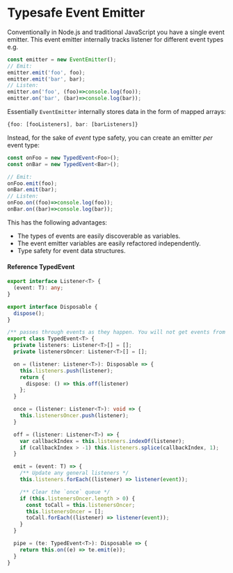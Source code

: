 # Typesafe Event Emitter

Conventionally in Node.js and traditional JavaScript you have a single event emitter. This event emitter internally tracks listener for different event types e.g.

```typescript
const emitter = new EventEmitter();
// Emit: 
emitter.emit('foo', foo);
emitter.emit('bar', bar);
// Listen: 
emitter.on('foo', (foo)=>console.log(foo));
emitter.on('bar', (bar)=>console.log(bar));
```

Essentially `EventEmitter` internally stores data in the form of mapped arrays:

```typescript
{foo: [fooListeners], bar: [barListeners]}
```

Instead, for the sake of _event_ type safety, you can create an emitter _per_ event type:

```typescript
const onFoo = new TypedEvent<Foo>();
const onBar = new TypedEvent<Bar>();

// Emit: 
onFoo.emit(foo);
onBar.emit(bar);
// Listen: 
onFoo.on((foo)=>console.log(foo));
onBar.on((bar)=>console.log(bar));
```

This has the following advantages:

* The types of events are easily discoverable as variables.
* The event emitter variables are easily refactored independently.
* Type safety for event data structures.

#### Reference TypedEvent <a href="#reference-typedevent" id="reference-typedevent"></a>

```typescript
export interface Listener<T> {
  (event: T): any;
}

export interface Disposable {
  dispose();
}

/** passes through events as they happen. You will not get events from before you start listening */
export class TypedEvent<T> {
  private listeners: Listener<T>[] = [];
  private listenersOncer: Listener<T>[] = [];

  on = (listener: Listener<T>): Disposable => {
    this.listeners.push(listener);
    return {
      dispose: () => this.off(listener)
    };
  }

  once = (listener: Listener<T>): void => {
    this.listenersOncer.push(listener);
  }

  off = (listener: Listener<T>) => {
    var callbackIndex = this.listeners.indexOf(listener);
    if (callbackIndex > -1) this.listeners.splice(callbackIndex, 1);
  }

  emit = (event: T) => {
    /** Update any general listeners */
    this.listeners.forEach((listener) => listener(event));

    /** Clear the `once` queue */
    if (this.listenersOncer.length > 0) {
      const toCall = this.listenersOncer;
      this.listenersOncer = [];
      toCall.forEach((listener) => listener(event));
    }
  }

  pipe = (te: TypedEvent<T>): Disposable => {
    return this.on((e) => te.emit(e));
  }
}
```
